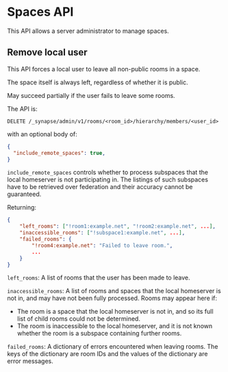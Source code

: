 # Spaces API

This API allows a server administrator to manage spaces.

## Remove local user

This API forces a local user to leave all non-public rooms in a space.

The space itself is always left, regardless of whether it is public.

May succeed partially if the user fails to leave some rooms.

The API is:

```
DELETE /_synapse/admin/v1/rooms/<room_id>/hierarchy/members/<user_id>
```

with an optional body of:

```json
{
  "include_remote_spaces": true,
}
```

`include_remote_spaces` controls whether to process subspaces that the
local homeserver is not participating in. The listings of such subspaces
have to be retrieved over federation and their accuracy cannot be
guaranteed.

Returning:

```json
{
    "left_rooms": ["!room1:example.net", "!room2:example.net", ...],
    "inaccessible_rooms": ["!subspace1:example.net", ...],
    "failed_rooms": {
        "!room4:example.net": "Failed to leave room.",
        ...
    }
}
```

`left_rooms`: A list of rooms that the user has been made to leave.

`inaccessible_rooms`: A list of rooms and spaces that the local
homeserver is not in, and may have not been fully processed. Rooms may
appear here if:
  * The room is a space that the local homeserver is not in, and so its
    full list of child rooms could not be determined.
  * The room is inaccessible to the local homeserver, and it is not
    known whether the room is a subspace containing further rooms.

`failed_rooms`: A dictionary of errors encountered when leaving rooms.
The keys of the dictionary are room IDs and the values of the dictionary
are error messages.
